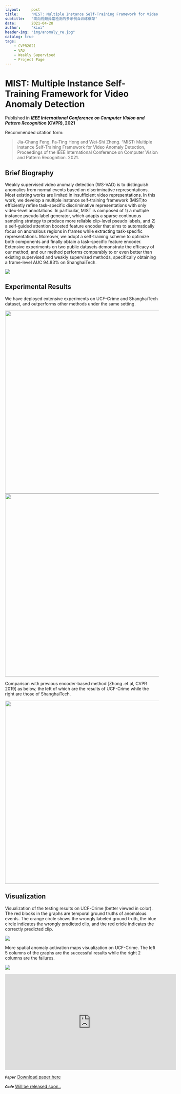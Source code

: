 ```yaml
---
layout:     post
title:      "MIST: Multiple Instance Self-Training Framework for Video Anomaly Detection"
subtitle:   "面向视频异常检测的多示例自训练框架"
date:       2021-04-28
author:     "kiwi"
header-img: "img/anomaly_re.jpg"
catalog: true
tags:
    - CVPR2021
    - VAD
    - Weakly Supervised
    - Project Page
---
```


# MIST: Multiple Instance Self-Training Framework for Video Anomaly Detection

Published in ***IEEE International Conference on Computer Vision and Pattern Recognition* (CVPR), 2021**

Recommended citation form: 

> Jia-Chang Feng, Fa-Ting Hong and Wei-Shi Zheng. “MIST: Multiple Instance Self-Training Framework for Video Anomaly Detection, Proceedings of the IEEE International Conference on Computer Vision and Pattern Recognition. 2021.

## Brief Biography

Weakly supervised video anomaly detection (WS-VAD) is to distinguish anomalies from normal events based on discriminative representations. Most existing works are limited in insufficient video representations. In this work, we develop a multiple instance self-training framework (MIST)to efficiently refine task-specific discriminative representations with only video-level annotations. In particular, MIST is composed of 1) a multiple instance pseudo label generator, which adapts a sparse continuous sampling strategy to produce more reliable clip-level pseudo labels, and 2) a self-guided attention boosted feature encoder that aims to automatically focus on anomalous regions in frames while extracting task-specific representations. Moreover, we adopt a self-training scheme to optimize both components and finally obtain a task-specific feature encoder. Extensive experiments on two public datasets demonstrate the efficacy of our method, and our method performs comparably to or even better than existing supervised and weakly supervised methods, specifically obtaining a frame-level AUC 94.83% on ShanghaiTech.

![](https://i.loli.net/2021/04/28/vpZ2aUOzfuXVl81.png)

## Experimental Results

We have deployed extensive experiments on UCF-Crime and ShanghaiTech dataset, and outperforms other methods under the same setting.

<img src="https://i.loli.net/2021/04/28/sJLaGimVBA6CTqv.png" width="600" align=center>

<img src="https://i.loli.net/2021/04/28/GAl5uRNPoL2mxIQ.png" width="600" align=center>


Comparison with previous encoder-based method [Zhong .et al, CVPR 2019] as below, the left of which are the results of UCF-Crime while the right are those of ShanghaiTech.

<img src="https://i.loli.net/2021/04/28/nyrKOlSNT6AZfY3.png" width="600" align=center>


## Visualization


Visualization of the testing results on UCF-Crime (better viewed in color). The red blocks in the graphs are temporal
ground truths of anomalous events. The orange circle shows the wrongly labeled ground truth, the blue circle indicates the
wrongly predicted clip, and the red cricle indicates the correctly predicted clip.

![](https://i.loli.net/2021/04/28/NLRhBbtfCZl1i9k.png)

More spatial anomaly activation maps visualization on UCF-Crime. The left 5 columns of the graphs are the
successful results while the right 2 columns are the failures. 

![](https://i.loli.net/2021/04/28/7AYXapCgOdFz1Ey.png)

<iframe width="560" height="315" src="https://www.youtube.com/embed/sEcML8ddfH8" title="YouTube video player" frameborder="0" allow="accelerometer; autoplay; clipboard-write; encrypted-media; gyroscope; picture-in-picture" allowfullscreen></iframe>


***```Paper```*** [Download paper here](https://arxiv.org/abs/2104.01633)

***```Code```*** [Will be released soon..](https://github.com/fjchange/MIST_VAD)

